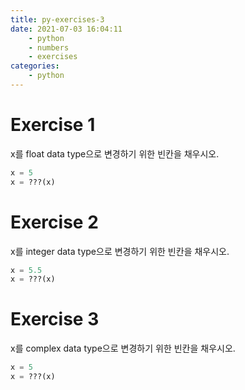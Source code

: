 ```yaml
---
title: py-exercises-3
date: 2021-07-03 16:04:11
    - python 
    - numbers
    - exercises
categories: 
    - python
---
```


# Exercise 1
x를 float data type으로 변경하기 위한 빈칸을 채우시오.
``` python
x = 5
x = ???(x)
```

# Exercise 2
x를 integer data type으로 변경하기 위한 빈칸을 채우시오.
``` python
x = 5.5
x = ???(x)
```

# Exercise 3
x를 complex data type으로 변경하기 위한 빈칸을 채우시오.
``` python
x = 5
x = ???(x)
```